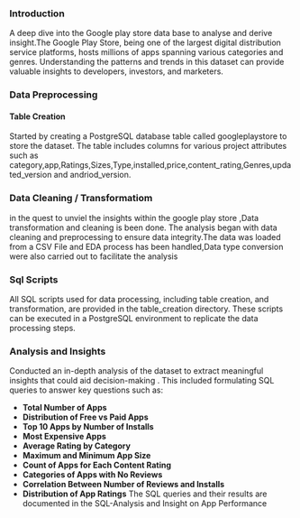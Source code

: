 ### Introduction
A deep dive into the Google play store data base to analyse and derive insight.The Google Play Store, being one of the largest digital distribution service platforms, hosts millions of apps spanning various categories and genres. Understanding the patterns and trends in this dataset can provide valuable insights to developers, investors, and marketers. 


### Data Preprocessing

#### Table Creation
 Started by creating a PostgreSQL database table called googleplaystore to store the dataset. The table includes columns for various project attributes such as category,app,Ratings,Sizes,Type,installed,price,content_rating,Genres,updated_version and andriod_version.

### Data Cleaning / Transformatiom
in the quest to unviel the insights within the google play store ,Data transformation and cleaning is been done. The analysis began with data cleaning and preprocessing to ensure data integrity.The data was loaded from a CSV File and EDA process has  been handled,Data type conversion were also carried out to facilitate the analysis

### Sql Scripts
All SQL scripts used for data processing, including table creation, and transformation, are provided in the table_creation directory. These scripts can be executed in a PostgreSQL environment to replicate the data processing steps.

### Analysis and Insights
Conducted an in-depth analysis of the dataset to extract meaningful insights that could aid decision-making . This included formulating SQL queries to answer key questions such as:

- **Total Number of Apps**
- **Distribution of Free vs Paid Apps**
- **Top 10 Apps by Number of Installs**
- **Most Expensive Apps**
- **Average Rating by Category**
- **Maximum and Minimum App Size**
- **Count of Apps for Each Content Rating**
- **Categories of Apps with No Reviews**
- **Correlation Between Number of Reviews and Installs**
- **Distribution of App Ratings**
The SQL queries and their results are documented in the SQL-Analysis and Insight on App Performance
